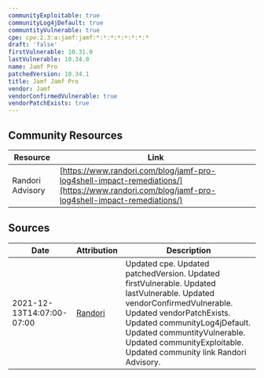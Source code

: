```yaml
---
communityExploitable: true
communityLog4jDefault: true
communtityVulnerable: true
cpe: cpe:2.3:a:jamf:jamf:*:*:*:*:*:*:*:*
draft: 'false'
firstVulnerable: 10.31.0
lastVulnerable: 10.34.0
name: Jamf Pro
patchedVersion: 10.34.1
title: Jamf Jamf Pro
vendor: Jamf
vendorConfirmedVulnerable: true
vendorPatchExists: true
---
```



## Community Resources
| Resource | Link |
| --- | --- |
| Randori Advisory | [https://www.randori.com/blog/jamf-pro-log4shell-impact-remediations/](https://www.randori.com/blog/jamf-pro-log4shell-impact-remediations/) |


## Sources
| Date | Attribution | Description |
| --- | --- | --- |
| 2021-12-13T14:07:00-07:00 | [Randori](https://www.randori.com/log4j/) | Updated cpe. Updated patchedVersion. Updated firstVulnerable. Updated lastVulnerable. Updated vendorConfirmedVulnerable. Updated vendorPatchExists. Updated communityLog4jDefault. Updated communtityVulnerable. Updated communityExploitable. Updated community link Randori Advisory.  |
